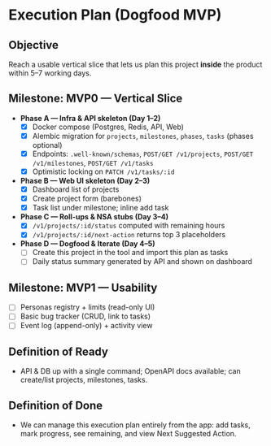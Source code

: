 # Execution Plan (Dogfood MVP)

## Objective
Reach a usable vertical slice that lets us plan this project **inside** the product within 5–7 working days.

## Milestone: MVP0 — Vertical Slice
- **Phase A — Infra & API skeleton (Day 1–2)**
  - [x] Docker compose (Postgres, Redis, API, Web)
  - [x] Alembic migration for `projects`, `milestones`, `phases`, `tasks` (phases optional)
  - [x] Endpoints: `.well-known/schemas`, `POST/GET /v1/projects`, `POST/GET /v1/milestones`, `POST/GET /v1/tasks`
  - [x] Optimistic locking on `PATCH /v1/tasks/:id`
- **Phase B — Web UI skeleton (Day 2–3)**
  - [x] Dashboard list of projects
  - [x] Create project form (barebones)
  - [x] Task list under milestone; inline add task
- **Phase C — Roll-ups & NSA stubs (Day 3–4)**
  - [x] `/v1/projects/:id/status` computed with remaining hours
  - [x] `/v1/projects/:id/next-action` returns top 3 placeholders
- **Phase D — Dogfood & Iterate (Day 4–5)**
  - [ ] Create this project in the tool and import this plan as tasks
  - [ ] Daily status summary generated by API and shown on dashboard

## Milestone: MVP1 — Usability
- [ ] Personas registry + limits (read-only UI)
- [ ] Basic bug tracker (CRUD, link to tasks)
- [ ] Event log (append-only) + activity view

## Definition of Ready
- API & DB up with a single command; OpenAPI docs available; can create/list projects, milestones, tasks.

## Definition of Done
- We can manage this execution plan entirely from the app: add tasks, mark progress, see remaining, and view Next Suggested Action.



